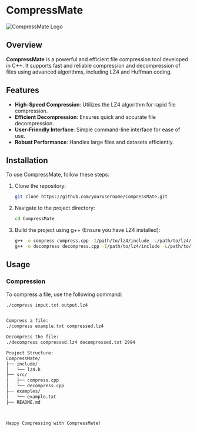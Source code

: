 # CompressMate

![CompressMate Logo](path/to/logo.png)

## Overview

**CompressMate** is a powerful and efficient file compression tool developed in C++. It supports fast and reliable compression and decompression of files using advanced algorithms, including LZ4 and Huffman coding.

## Features

- **High-Speed Compression**: Utilizes the LZ4 algorithm for rapid file compression.
- **Efficient Decompression**: Ensures quick and accurate file decompression.
- **User-Friendly Interface**: Simple command-line interface for ease of use.
- **Robust Performance**: Handles large files and datasets efficiently.

## Installation

To use CompressMate, follow these steps:

1. Clone the repository:
    ```bash
    git clone https://github.com/yourusername/CompressMate.git
    ```
2. Navigate to the project directory:
    ```bash
    cd CompressMate
    ```
3. Build the project using g++ (Ensure you have LZ4 installed):
    ```bash
    g++ -o compress compress.cpp -I/path/to/lz4/include -L/path/to/lz4/lib -llz4
    g++ -o decompress decompress.cpp -I/path/to/lz4/include -L/path/to/lz4/lib -llz4
    ```

## Usage

### Compression

To compress a file, use the following command:
```bash
./compress input.txt output.lz4


Compress a file:
./compress example.txt compressed.lz4

Decompress the file:
./decompress compressed.lz4 decompressed.txt 2994

Project Structure:
CompressMate/
├── include/
│   └── lz4.h
├── src/
│   ├── compress.cpp
│   └── decompress.cpp
├── examples/
│   └── example.txt
├── README.md



Happy Compressing with CompressMate!



